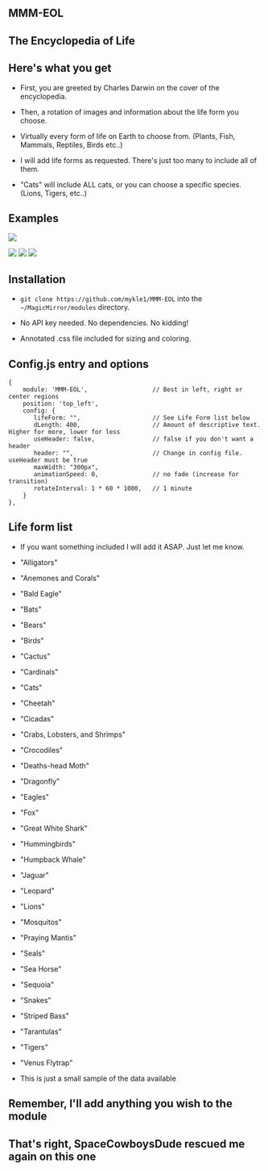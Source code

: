 ## MMM-EOL

## The Encyclopedia of Life

## Here's what you get

* First, you are greeted by Charles Darwin on the cover of the encyclopedia.

* Then, a rotation of images and information about the life form you choose.

* Virtually every form of life on Earth to choose from. (Plants, Fish, Mammals, Reptiles, Birds etc..)

* I will add life forms as requested. There's just too many to include all of them.

* "Cats" will include ALL cats, or you can choose a specific species. (Lions, Tigers, etc..)

## Examples

![](images/darwin.jpg)

![](images/2.JPG) ![](images/3.JPG) ![](images/4.JPG) 

## Installation

* `git clone https://github.com/mykle1/MMM-EOL` into the `~/MagicMirror/modules` directory.

* No API key needed. No dependencies. No kidding!

* Annotated .css file included for sizing and coloring.

## Config.js entry and options

    {
        module: 'MMM-EOL',                  // Best in left, right or center regions
        position: 'top_left',
        config: {
           lifeForm: "",                    // See Life Form list below
           dLength: 400,                    // Amount of descriptive text. Higher for more, lower for less
           useHeader: false,                // false if you don't want a header      
           header: "",                      // Change in config file. useHeader must be true
           maxWidth: "300px",
           animationSpeed: 0,               // no fade (increase for transition)
           rotateInterval: 1 * 60 * 1000,   // 1 minute
        }
    },

## Life form list
* If you want something included I will add it ASAP. Just let me know.

* "Alligators"
* "Anemones and Corals"
* "Bald Eagle"
* "Bats"
* "Bears"
* "Birds"
* "Cactus"
* "Cardinals"
* "Cats"
* "Cheetah"
* "Cicadas"
* "Crabs, Lobsters, and Shrimps"
* "Crocodiles"
* "Deaths-head Moth"
* "Dragonfly"
* "Eagles"
* "Fox"
* "Great White Shark"
* "Hummingbirds"
* "Humpback Whale"
* "Jaguar"
* "Leopard"
* "Lions"
* "Mosquitos"
* "Praying Mantis"
* "Seals"
* "Sea Horse"
* "Sequoia"
* "Snakes"
* "Striped Bass"
* "Tarantulas"
* "Tigers"
* "Venus Flytrap"

* This is just a small sample of the data available

## Remember, I'll add anything you wish to the module
	
## That's right, SpaceCowboysDude rescued me again on this one
